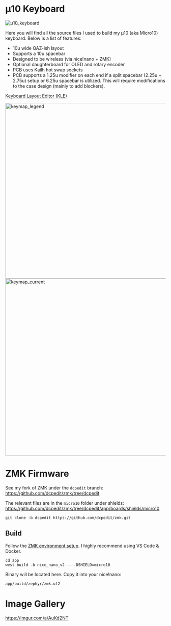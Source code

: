 # µ10 Keyboard

![µ10_keyboard](https://user-images.githubusercontent.com/800930/168409768-f59eebf5-3d8f-4886-aac2-d2045f0f248f.JPG)

Here you will find all the source files I used to build my µ10 (aka Micro10) keyboard.  Below is a list of features:

* 10u wide QAZ-ish layout
* Supports a 10u spacebar
* Designed to be wireless (via nice!nano + ZMK)
* Optional daughterboard for OLED and rotary encoder
* PCB uses Kailh hot swap sockets
* PCB supports a 1.25u modifier on each end if a split spacebar (2.25u + 2.75u) setup or 6.25u spacebar is utilized.  This will require modifications to the case design (mainly to add blockers).

[Keyboard Layout Editor (KLE)](http://www.keyboard-layout-editor.com/#/gists/2a9c0bfd3bc5586766325f682a7adc31)

<img width="551" alt="keymap_legend" src="https://user-images.githubusercontent.com/800930/190701303-459ab0b4-dca1-418e-800d-43567c5baf1f.png">
<img width="557" alt="keymap_current" src="https://user-images.githubusercontent.com/800930/190701039-7736e073-b160-4049-9196-ef969365691a.png">

# ZMK Firmware

See my fork of ZMK under the `dcpedit` branch:
https://github.com/dcpedit/zmk/tree/dcpedit

The relevant files are in the `micro10` folder under shields:
https://github.com/dcpedit/zmk/tree/dcpedit/app/boards/shields/micro10

```
git clone -b dcpedit https://github.com/dcpedit/zmk.git
```

## Build
Follow the [ZMK environment setup](https://zmk.dev/docs/development/setup).  I highly recommend using VS Code & Docker.
```
cd app
west build -b nice_nano_v2 -- -DSHIELD=micro10
```
Binary will be located here.  Copy it into your nice!nano:
```
app/build/zephyr/zmk.uf2
```


# Image Gallery
https://imgur.com/a/AuKd2NT
